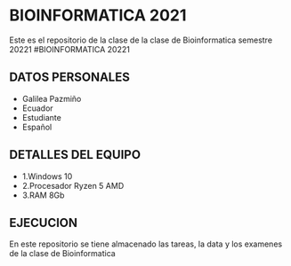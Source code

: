 # BIOINFORMATICA 2021
Este es el repositorio de la clase de  la clase de Bioinformatica semestre 20221
#BIOINFORMATICA 20221
## DATOS PERSONALES
- Galilea Pazmiño
- Ecuador
- Estudiante
- Español

## DETALLES DEL EQUIPO
- 1.Windows 10
- 2.Procesador Ryzen 5 AMD
- 3.RAM 8Gb

## EJECUCION
En este repositorio se tiene almacenado las tareas, la data y los examenes de la clase de Bioinformatica 
